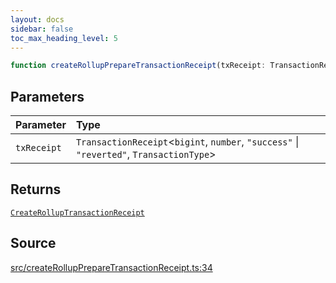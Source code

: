 ```yaml
---
layout: docs
sidebar: false
toc_max_heading_level: 5
---
```


```ts
function createRollupPrepareTransactionReceipt(txReceipt: TransactionReceipt<bigint, number, "success" | "reverted", TransactionType>): CreateRollupTransactionReceipt
```

## Parameters

| Parameter | Type |
| :------ | :------ |
| `txReceipt` | `TransactionReceipt`\<`bigint`, `number`, `"success"` \| `"reverted"`, `TransactionType`\> |

## Returns

[`CreateRollupTransactionReceipt`](../type-aliases/CreateRollupTransactionReceipt.md)

## Source

[src/createRollupPrepareTransactionReceipt.ts:34](https://github.com/OffchainLabs/arbitrum-orbit-sdk/blob/27c24d61cdc7e62a81af29bd04f39d5a3549ecb3/src/createRollupPrepareTransactionReceipt.ts#L34)
